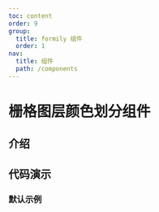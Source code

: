 ```yaml
---
toc: content
order: 9
group:
  title: formily 组件
  order: 1
nav:
  title: 组件
  path: /components
---
```


# 栅格图层颜色划分组件

## 介绍

## 代码演示

### 默认示例

<code src="./demos/default.tsx"></code>

<API></API>
